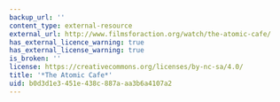 ```yaml
---
backup_url: ''
content_type: external-resource
external_url: http://www.filmsforaction.org/watch/the-atomic-cafe/
has_external_licence_warning: true
has_external_license_warning: true
is_broken: ''
license: https://creativecommons.org/licenses/by-nc-sa/4.0/
title: '*The Atomic Cafe*'
uid: b0d3d1e3-451e-438c-887a-aa3b6a4107a2
---
```

